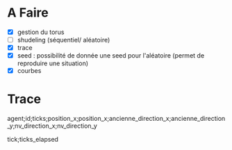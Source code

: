 # A Faire

- [x] gestion du torus
- [ ] shudeling (séquentiel/ aléatoire)
- [x] trace
- [x] seed : possibilité de donnée une seed pour l'aléatoire (permet de reproduire une situation)
- [x] courbes

# Trace

agent;id;ticks;position_x;position_x;ancienne_direction_x;ancienne_direction_y;nv_direction_x;nv_direction_y

tick;ticks_elapsed
